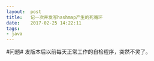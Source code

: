 ```yaml
---
layout:  post
title:   记一次并发写hashmap产生的死循环
date:    2017-02-25 14:22:11
tags:
- java
---
```


#问题#
发版本后以前每天正常工作的自检程序，突然不灵了。

